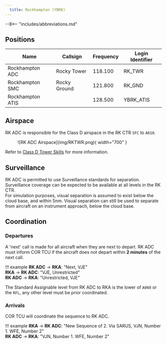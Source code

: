 ```yaml
---
  title: Rockhampton (YBRK)
---
```


--8<-- "includes/abbreviations.md"

## Positions

| Name | Callsign | Frequency | Login Identifier |
| ---- | -------- | --------- | ---------------- |
| Rockhampton ADC | Rocky Tower | 118.100 | RK_TWR |
| Rockhampton SMC | Rocky Ground | 121.800 | RK_GND |
| Rockhampton ATIS |    | 128.500 | YBRK_ATIS |

## Airspace
RK ADC is responsible for the Class D airspace in the RK CTR `SFC` to `A010`.

<figure markdown>
![RK ADC Airspace](img/RKTWR.png){ width="700" }
</figure>

Refer to [Class D Tower Skills](../../controller-skills/classdtwr) for more information.

## Surveillance
RK ADC is permitted to use Surveillance standards for separation. Surveillance coverage can be expected to be available at all levels in the RK CTR.  
For simulation purposes, visual separation is assumed to exist below the cloud base, and within 5nm. Visual separation can still be used to separate from aircraft on an instrument approach, below the cloud base.
## Coordination
### Departures
A 'next' call is made for all aircraft when they are next to depart. RK ADC must inform COR TCU if the aircraft does not depart within **2 minutes** of the next call.

!!! example
    <span class="hotline">**RK ADC** -> **RKA**</span>: "Next, VJE"  
    <span class="hotline">**RKA** -> **RK ADC**</span>: "VJE, Unrestricted"  
    <span class="hotline">**RK ADC** -> **RKA**</span>: "Unrestricted, VJE"

The Standard Assignable level from RK ADC to RKA is the lower of `A060` or the `RFL`, any other level must be prior coordinated.

### Arrivals
COR TCU will coordinate the sequence to RK ADC.

!!! example
    <span class="coldline">**RKA** -> **RK ADC**</span>: "New Sequence of 2. Via SARUS, VJN, Number 1. WFE, Number 2”  
    <span class="coldline">**RK ADC** -> **RKA**</span>: "VJN, Number 1. WFE, Number 2"  